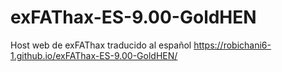 # exFAThax-ES-9.00-GoldHEN
Host web de exFAThax traducido al español
https://robichani6-1.github.io/exFAThax-ES-9.00-GoldHEN/
